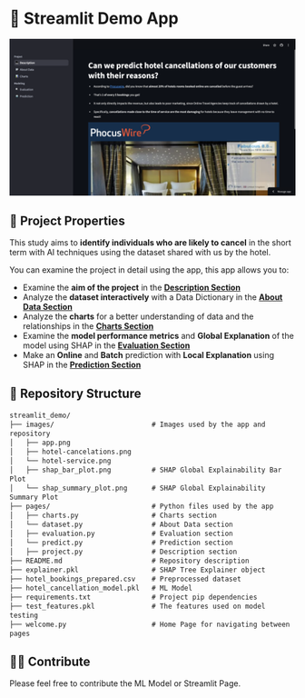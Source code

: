 # 🚀 Streamlit Demo App

![App](images/app.png)

## 📌 Project Properties

This study aims to **identify individuals who are likely to cancel** in the short term with AI techniques using the dataset shared with us by the hotel.

You can examine the project in detail using the app, this app allows you to:

- Examine the **aim of the project** in the **[Description Section](https://hotel-cancelations.streamlit.app/)**
- Analyze the **dataset interactively** with a Data Dictionary in the **[About Data Section](https://hotel-cancelations.streamlit.app/dataset)**
- Analyze the **charts** for a better understanding of data and the relationships in the **[Charts Section](https://hotel-cancelations.streamlit.app/charts)**
- Examine the **model performance metrics** and **Global Explanation** of the model using SHAP in the **[Evaluation Section](https://hotel-cancelations.streamlit.app/evaluation)**
- Make an **Online** and **Batch** prediction with **Local Explanation** using SHAP in the **[Prediction Section](https://hotel-cancelations.streamlit.app/predict)**

## 📂 Repository Structure

```plaintext
streamlit_demo/
├── images/                        # Images used by the app and repository
│   ├── app.png                    
│   ├── hotel-cancelations.png     
│   └── hotel-service.png          
│   ├── shap_bar_plot.png          # SHAP Global Explainability Bar Plot
│   └── shap_summary_plot.png      # SHAP Global Explainability Summary Plot
├── pages/                         # Python files used by the app
│   ├── charts.py                  # Charts section
│   └── dataset.py                 # About Data section
│   ├── evaluation.py              # Evaluation section
│   └── predict.py                 # Prediction section
│   ├── project.py                 # Description section
├── README.md                      # Repository description
├── explainer.pkl                  # SHAP Tree Explainer object
├── hotel_bookings_prepared.csv    # Preprocessed dataset
├── hotel_cancellation_model.pkl   # ML Model
├── requirements.txt               # Project pip dependencies
├── test_features.pkl              # The features used on model testing
├── welcome.py                     # Home Page for navigating between pages
```

## 🧑‍💻 Contribute

Please feel free to contribute the ML Model or Streamlit Page.
